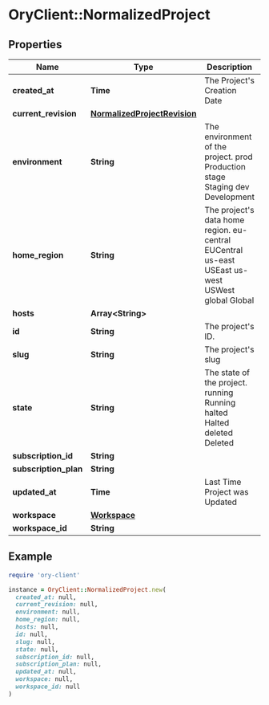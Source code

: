 # OryClient::NormalizedProject

## Properties

| Name | Type | Description | Notes |
| ---- | ---- | ----------- | ----- |
| **created_at** | **Time** | The Project&#39;s Creation Date | [readonly] |
| **current_revision** | [**NormalizedProjectRevision**](NormalizedProjectRevision.md) |  |  |
| **environment** | **String** | The environment of the project. prod Production stage Staging dev Development |  |
| **home_region** | **String** | The project&#39;s data home region. eu-central EUCentral us-east USEast us-west USWest global Global | [readonly] |
| **hosts** | **Array&lt;String&gt;** |  |  |
| **id** | **String** | The project&#39;s ID. | [readonly] |
| **slug** | **String** | The project&#39;s slug | [readonly] |
| **state** | **String** | The state of the project. running Running halted Halted deleted Deleted | [readonly] |
| **subscription_id** | **String** |  | [optional] |
| **subscription_plan** | **String** |  | [optional] |
| **updated_at** | **Time** | Last Time Project was Updated | [readonly] |
| **workspace** | [**Workspace**](Workspace.md) |  | [optional] |
| **workspace_id** | **String** |  |  |

## Example

```ruby
require 'ory-client'

instance = OryClient::NormalizedProject.new(
  created_at: null,
  current_revision: null,
  environment: null,
  home_region: null,
  hosts: null,
  id: null,
  slug: null,
  state: null,
  subscription_id: null,
  subscription_plan: null,
  updated_at: null,
  workspace: null,
  workspace_id: null
)
```

